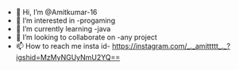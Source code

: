 - 👋 Hi, I’m @Amitkumar-16
- 👀 I’m interested in -progaming
- 🌱 I’m currently learning -java
- 💞️ I’m looking to collaborate on -any project
- 📫 How to reach me insta id- https://instagram.com/_._amittttt_._?igshid=MzMyNGUyNmU2YQ==

<!---
Amitkumar-16/Amitkumar-16 is a ✨ special ✨ repository because its `README.md` (this file) appears on your GitHub profile.
You can click the Preview link to take a look at your changes.
--->
